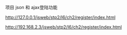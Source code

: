 项目 json 和 ajax登陆功能

http://127.0.0.1/jsweb/stp2/l6/ch2/register/index.html

http://192.168.2.3/jsweb/stp2/l6/ch2/register/index.html